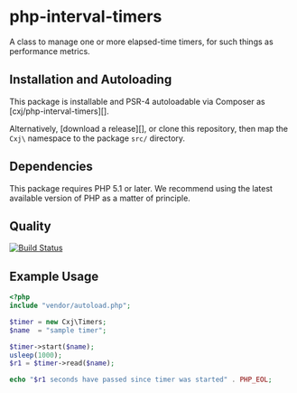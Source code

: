 # php-interval-timers
A class to manage one or more elapsed-time timers, for such things as performance metrics.

## Installation and Autoloading

This package is installable and PSR-4 autoloadable via Composer as
[cxj/php-interval-timers][].

Alternatively, [download a release][], or clone this repository, then map the
`Cxj\` namespace to the package `src/` directory.

## Dependencies

This package requires PHP 5.1 or later. We recommend using the latest available version of PHP as a matter of principle.

## Quality

[![Build Status](https://travis-ci.org/cxj/php-interval-timers.png?branch=1.x)](https://travis-ci.org/cxj/php-intervals-timers)

## Example Usage

```php
<?php
include "vendor/autoload.php";

$timer = new Cxj\Timers;
$name  = "sample timer";

$timer->start($name);
usleep(1000);
$r1 = $timer->read($name);

echo "$r1 seconds have passed since timer was started" . PHP_EOL;

```

